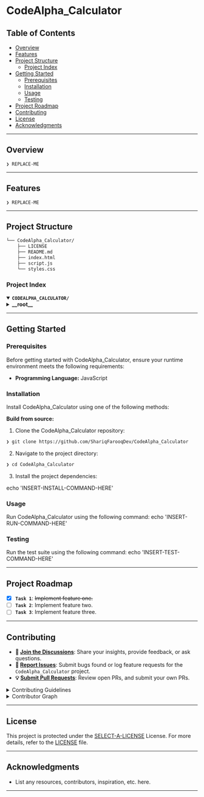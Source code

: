 # CodeAlpha_Calculator

##  Table of Contents

- [ Overview](#-overview)
- [ Features](#-features)
- [ Project Structure](#-project-structure)
  - [ Project Index](#-project-index)
- [ Getting Started](#-getting-started)
  - [ Prerequisites](#-prerequisites)
  - [ Installation](#-installation)
  - [ Usage](#-usage)
  - [ Testing](#-testing)
- [ Project Roadmap](#-project-roadmap)
- [ Contributing](#-contributing)
- [ License](#-license)
- [ Acknowledgments](#-acknowledgments)

---

##  Overview

<code>❯ REPLACE-ME</code>

---

##  Features

<code>❯ REPLACE-ME</code>

---

##  Project Structure

```sh
└── CodeAlpha_Calculator/
    ├── LICENSE
    ├── README.md
    ├── index.html
    ├── script.js
    └── styles.css
```


###  Project Index
<details open>
	<summary><b><code>CODEALPHA_CALCULATOR/</code></b></summary>
	<details> <!-- __root__ Submodule -->
		<summary><b>__root__</b></summary>
		<blockquote>
			<table>
			<tr>
				<td><b><a href='https://github.com/ShariqFarooqDev/CodeAlpha_Calculator/blob/master/script.js'>script.js</a></b></td>
				<td><code>❯ REPLACE-ME</code></td>
			</tr>
			<tr>
				<td><b><a href='https://github.com/ShariqFarooqDev/CodeAlpha_Calculator/blob/master/index.html'>index.html</a></b></td>
				<td><code>❯ REPLACE-ME</code></td>
			</tr>
			<tr>
				<td><b><a href='https://github.com/ShariqFarooqDev/CodeAlpha_Calculator/blob/master/styles.css'>styles.css</a></b></td>
				<td><code>❯ REPLACE-ME</code></td>
			</tr>
			</table>
		</blockquote>
	</details>
</details>

---
##  Getting Started

###  Prerequisites

Before getting started with CodeAlpha_Calculator, ensure your runtime environment meets the following requirements:

- **Programming Language:** JavaScript


###  Installation

Install CodeAlpha_Calculator using one of the following methods:

**Build from source:**

1. Clone the CodeAlpha_Calculator repository:
```sh
❯ git clone https://github.com/ShariqFarooqDev/CodeAlpha_Calculator
```

2. Navigate to the project directory:
```sh
❯ cd CodeAlpha_Calculator
```

3. Install the project dependencies:

echo 'INSERT-INSTALL-COMMAND-HERE'



###  Usage
Run CodeAlpha_Calculator using the following command:
echo 'INSERT-RUN-COMMAND-HERE'

###  Testing
Run the test suite using the following command:
echo 'INSERT-TEST-COMMAND-HERE'

---
##  Project Roadmap

- [X] **`Task 1`**: <strike>Implement feature one.</strike>
- [ ] **`Task 2`**: Implement feature two.
- [ ] **`Task 3`**: Implement feature three.

---

##  Contributing

- **💬 [Join the Discussions](https://github.com/ShariqFarooqDev/CodeAlpha_Calculator/discussions)**: Share your insights, provide feedback, or ask questions.
- **🐛 [Report Issues](https://github.com/ShariqFarooqDev/CodeAlpha_Calculator/issues)**: Submit bugs found or log feature requests for the `CodeAlpha_Calculator` project.
- **💡 [Submit Pull Requests](https://github.com/ShariqFarooqDev/CodeAlpha_Calculator/blob/main/CONTRIBUTING.md)**: Review open PRs, and submit your own PRs.

<details closed>
<summary>Contributing Guidelines</summary>

1. **Fork the Repository**: Start by forking the project repository to your github account.
2. **Clone Locally**: Clone the forked repository to your local machine using a git client.
   ```sh
   git clone https://github.com/ShariqFarooqDev/CodeAlpha_Calculator
   ```
3. **Create a New Branch**: Always work on a new branch, giving it a descriptive name.
   ```sh
   git checkout -b new-feature-x
   ```
4. **Make Your Changes**: Develop and test your changes locally.
5. **Commit Your Changes**: Commit with a clear message describing your updates.
   ```sh
   git commit -m 'Implemented new feature x.'
   ```
6. **Push to github**: Push the changes to your forked repository.
   ```sh
   git push origin new-feature-x
   ```
7. **Submit a Pull Request**: Create a PR against the original project repository. Clearly describe the changes and their motivations.
8. **Review**: Once your PR is reviewed and approved, it will be merged into the main branch. Congratulations on your contribution!
</details>

<details closed>
<summary>Contributor Graph</summary>
<br>
<p align="left">
   <a href="https://github.com{/ShariqFarooqDev/CodeAlpha_Calculator/}graphs/contributors">
      <img src="https://contrib.rocks/image?repo=ShariqFarooqDev/CodeAlpha_Calculator">
   </a>
</p>
</details>

---

##  License

This project is protected under the [SELECT-A-LICENSE](https://choosealicense.com/licenses) License. For more details, refer to the [LICENSE](https://choosealicense.com/licenses/) file.

---

##  Acknowledgments

- List any resources, contributors, inspiration, etc. here.

---